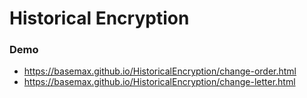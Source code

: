 # Historical Encryption

### Demo

- https://basemax.github.io/HistoricalEncryption/change-order.html
- https://basemax.github.io/HistoricalEncryption/change-letter.html

